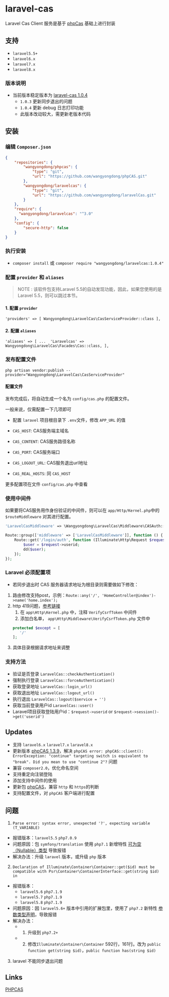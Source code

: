 # laravel-cas

Laravel Cas Client 服务是基于 [phpCas](https://github.com/apereo/phpCAS) 基础上进行封装

## 支持

- `laravel5.5+`
- `laravel6.x`
- `laravel7.x`
- `laravel8.x`

### 版本说明

- 当前版本稳定版本为 [laravel-cas 1.0.4](https://github.com/wangyongdong/laravelcas)
    - `1.0.3` 更新同步退出的问题
    - `1.0.4` 更新 debug 日志打印功能
    - 此版本改动较大，需更新老版本代码


## 安装

### 编辑 `Composer.json`

```json
{
    "repositories": {
        "wangyongdong/phpcas": {
            "type": "git",
            "url": "https://github.com/wangyongdong/phpCAS.git"
        },
        "wangyongdong/laravelcas": {
            "type": "git",
            "url": "https://github.com/wangyongdong/laravelCas.git"
        }
    },
    "require": {
      "wangyongdong/laravelcas": "^3.0"
    },
    "config": {
        "secure-http": false
    } 
}
```

### 执行安装

 - `composer install` 或 `composer require "wangyongdong/laravelcas:1.0.4"`

### 配置 `provider` 和 `aliases`

> NOTE : 该软件包支持Laravel 5.5的自动发现功能，因此，如果您使用的是Laravel 5.5，则可以跳过本节。

#### 1. 配置 `provider `

`
'providers' => [
     Wangyongdong\LaravelCas\CasServiceProvider::class
 ],
`

#### 2. 配置 `aliases`

`
'aliases' => [
    ... 
    'Laravelcas' => Wangyongdong\LaravelCas\Facades\Cas::class,
],
`

### 发布配置文件

`php artisan vendor:publish --provider="Wangyongdong\LaravelCas\CasServiceProvider"`

#### 配置文件

发布完成后，将自动生成一个名为 `config/cas.php` 的配置文件。

一般来说，仅需配置一下几项即可

- 配置 `laravel` 项目根目录下 `.env`文件，修改 `APP_URL` 的值

- `CAS_HOST`: CAS服务端主域名
- `CAS_CONTENT`: CAS服务路径名称
- `CAS_PORT`: CAS服务端口
- `CAS_LOGOUT_URL`: CAS服务退出url地址
- `CAS_REAL_HOSTS`: 同 `CAS_HOST`

更多配置项在文件 `config/cas.php` 中查看  

### 使用中间件

如果要将CAS服务用作身份验证的中间件，则可以在 `app/Http/Kernel.php`中的 `$routeMiddleware` 对其进行配置。

```php
'LaravelCasMiddleware' => \Wangyongdong\LaravelCas\Middleware\CASAuth::class,
```

```php
Route::group(['middleware' => ['LaravelCasMiddleware']], function () {
    Route::get('/login/auth', function (Illuminate\Http\Request $request) {
        $user = $request->userid;
        dd($user);
    });
});
```

### Laravel 必须配置项

- 若同步退出时 CAS 服务器请求地址为根目录则需要做如下修改：

1. 路由修改支持post，示例：`Route::any('/', 'HomeController@index')->name('home.index');`
2. http 419问题，[参考链接](https://blog.csdn.net/u011415782/article/details/77676632)
   	1. 在 `app\Http\Kernel.php` 中，注释 `VerifyCsrfToken` 中间件
   	2. 添加白名单， `app\Http\Middleware\VerifyCsrfToken.php` 文件中
   	```php
   	protected $except = [
       '/'
   ];
   	```
3. 具体目录根据请求地址来调整   	

### 支持方法

- 验证是否登录 `LaravelCas::checkAuthentication()`
- 强制执行登录 `LaravelCas::forceAuthentication()`
- 获取登录地址 `LaravelCas::login_url()`
- 获取退出地址 `LaravelCas::logout_url()`
- 执行退出 `LaravelCas::logout($service = '')`
- 获取当前登录用户id `LaravelCas::user()`
- Laravel项目获取登陆用户id：`$request->userid` or `$request->session()->get('userid')`

## Updates

- 支持 `laravel6.x` `laravel7.x` `laravel8.x`
- 更新版本 [phpCAS 1.3.9](https://apereo.github.io/phpCAS/)，解决 `phpCAS error: phpCAS::client(): ErrorException: "continue" targeting switch is equivalent to "break". Did you mean to use "continue 2"?` 问题
- 兼容 `composer2.0`，优化命名空间
- 支持重定向注销登陆
- 添加支持中间件的使用
- 更新包 [phpCAS](https://github.com/wangyongdong/phpCAS.git)，兼容 `http` 和 `https`的判断
- 支持配置文件，对 `phpCAS` 客户端进行配置

## 问题

1. `Parse error: syntax error, unexpected '?', expecting variable (T_VARIABLE)`
 - 报错版本：`laravel5.5` `php7.0.9`
 - 问题原因：包 `symfony/translation` 使用 `php7.1` 新增特性 [可为空（Nullable）类型](https://www.php.net/manual/zh/migration71.new-features.php) 导致报错
 - 解决办法：升级 `laravel` 版本，或升级 `php` 版本

2. `Declaration of Illuminate\Container\Container::get($id) must be compatible with Psr\Container\ContainerInterface::get(string $id) in`
 - 报错版本：
    - `laravel5.6` `php7.1.9`
    - `laravel5.7` `php7.1.9`
    - `laravel5.8` `php7.1.9`
 - 问题原因：因 `laravel5.6+` 版本中引用的扩展包里，使用了 `php7.2` 新特性 [参数类型声明]()，导致报错   
 - 解决办法：
    - 1. 升级到 `php7.2+`
    - 2. 修改`Illuminate\Container\Container` 592行，161行。改为 `public function get(string $id)`，`public function has(string $id)`

3. laravel 不能同步退出问题


## Links

[PHPCAS](https://github.com/apereo/phpCAS)
